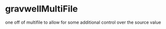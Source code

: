 # gravwellMultiFile
one off of multifile to allow for some additional control over the source value
